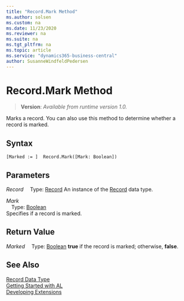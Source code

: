 ```yaml
---
title: "Record.Mark Method"
ms.author: solsen
ms.custom: na
ms.date: 11/23/2020
ms.reviewer: na
ms.suite: na
ms.tgt_pltfrm: na
ms.topic: article
ms.service: "dynamics365-business-central"
author: SusanneWindfeldPedersen
---
```

[//]: # (START>DO_NOT_EDIT)
[//]: # (IMPORTANT:Do not edit any of the content between here and the END>DO_NOT_EDIT.)
[//]: # (Any modifications should be made in the .xml files in the ModernDev repo.)
# Record.Mark Method
> **Version**: _Available from runtime version 1.0._

Marks a record. You can also use this method to determine whether a record is marked.


## Syntax
```
[Marked := ]  Record.Mark([Mark: Boolean])
```
## Parameters
*Record*
&emsp;Type: [Record](record-data-type.md)
An instance of the [Record](record-data-type.md) data type.

*Mark*  
&emsp;Type: [Boolean](../boolean/boolean-data-type.md)  
Specifies if a record is marked.  


## Return Value
*Marked*
&emsp;Type: [Boolean](../boolean/boolean-data-type.md)
**true** if the record is marked; otherwise, **false**.


[//]: # (IMPORTANT: END>DO_NOT_EDIT)
## See Also
[Record Data Type](record-data-type.md)  
[Getting Started with AL](../../devenv-get-started.md)  
[Developing Extensions](../../devenv-dev-overview.md)